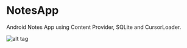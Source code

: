 # NotesApp
Android Notes App using Content Provider, SQLite and CursorLoader.


![alt tag](https://cloud.githubusercontent.com/assets/12529264/12721678/3c322f60-c901-11e5-8a57-d18146e405e9.gif)

